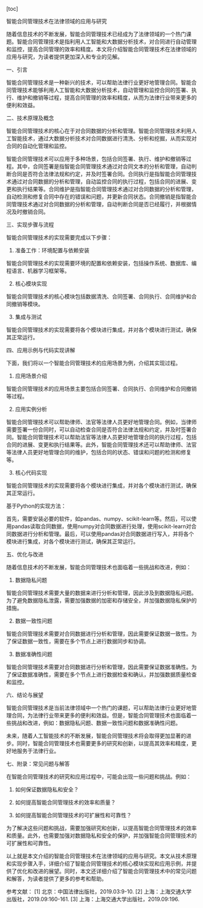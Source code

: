 
[toc]                    
                
                
智能合同管理技术在法律领域的应用与研究

随着信息技术的不断发展，智能合同管理技术已经成为了法律领域的一个热门课题。智能合同管理技术是指利用人工智能和大数据分析技术，对合同进行自动管理和监控，提高合同管理的效率和精度。本文将介绍智能合同管理技术在法律领域的应用与研究，为读者提供更加深入和专业的见解。

一、引言

智能合同管理技术是一种新兴的技术，可以帮助法律行业更好地管理合同。智能合同管理技术能够利用人工智能和大数据分析技术，自动管理和监控合同的签署、执行、维护和撤销等过程，提高合同管理的效率和精度，从而为法律行业带来更多的便利和效益。

二、技术原理及概念

智能合同管理技术的核心在于对合同数据的分析和管理。智能合同管理技术利用人工智能技术，通过大数据分析技术对合同数据进行清洗、分析和挖掘，从而实现对合同的自动化管理和监控。

智能合同管理技术可以应用于多种场景，包括合同签署、执行、维护和撤销等过程。其中，合同签署是指智能合同管理技术通过对合同文本的分析和管理，自动判断合同是否符合法律法规和约定，并及时签署合同。合同执行是指智能合同管理技术通过对合同数据的分析和管理，自动监控合同的执行过程，包括合同的进展、变更和执行结果等。合同维护是指智能合同管理技术通过对合同数据的分析和管理，自动检测和修复合同中存在的错误和问题，并更新合同状态。合同撤销是指智能合同管理技术通过对合同数据的分析和管理，自动判断合同是否已经履行，并根据情况及时撤销合同。

三、实现步骤与流程

智能合同管理技术的实现需要完成以下步骤：

1. 准备工作：环境配置与依赖安装

智能合同管理技术的实现需要环境的配置和依赖安装，包括操作系统、数据库、编程语言、机器学习框架等。

2. 核心模块实现

智能合同管理技术的核心模块包括数据清洗、合同签署、合同执行、合同维护和合同撤销等模块。

3. 集成与测试

智能合同管理技术的实现需要将各个模块进行集成，并对各个模块进行测试，确保其正常运行。

四、应用示例与代码实现讲解

下面，我们将以一个智能合同管理技术的应用场景为例，介绍其实现过程。

1. 应用场景介绍

智能合同管理技术的应用场景主要包括合同签署、合同执行、合同维护和合同撤销等过程。

2. 应用实例分析

智能合同管理技术可以帮助律师、法官等法律人员更好地管理合同。例如，当律师需要签署一份合同时，可以自动检查合同是否符合法律法规和约定，并及时签署合同。智能合同管理技术可以帮助法官等法律人员更好地管理合同的执行过程，包括合同的进展、变更和执行结果等。此外，智能合同管理技术还可以帮助律师、法官等法律人员更好地管理合同的维护，包括合同的状态、错误和问题的检测和修复等。

3. 核心代码实现

智能合同管理技术的实现需要将各个模块进行集成，并对各个模块进行测试，确保其正常运行。

基于Python的实现方法：

首先，需要安装必要的软件，如pandas、numpy、scikit-learn等。然后，可以使用pandas读取合同数据，使用numpy对合同数据进行处理，使用scikit-learn对合同数据进行分析和管理。最后，可以使用pandas对合同数据进行写入，并将各个模块进行集成，对各个模块进行测试，确保其正常运行。

五、优化与改进

随着信息技术的不断发展，智能合同管理技术也面临着一些挑战和改进，例如：

1. 数据隐私问题

智能合同管理技术需要大量的数据来进行分析和管理，因此涉及到数据隐私问题。为了避免数据隐私泄露，需要加强数据的加密和存储安全，并加强数据隐私保护的措施。

2. 数据一致性问题

智能合同管理技术需要对合同数据进行分析和管理，因此需要保证数据一致性。为了保证数据一致性，需要在多个节点上进行数据同步和协调。

3. 数据准确性问题

智能合同管理技术需要对合同数据进行分析和管理，因此需要保证数据准确性。为了保证数据准确性，需要在多个节点上进行数据检查和确认，并加强数据质量检查和监控。

六、结论与展望

智能合同管理技术是当前法律领域中一个热门的课题，可以帮助法律行业更好地管理合同，为法律行业带来更多的便利和效益。但是，智能合同管理技术也面临着一些挑战和改进，例如：数据隐私问题、数据一致性问题和数据准确性问题。

未来，随着人工智能技术的不断发展，智能合同管理技术将会取得更加显著的进步。同时，智能合同管理技术也需要更多的研究和创新，以提高其效率和精度，更好地服务于法律行业。

七、附录：常见问题与解答

在智能合同管理技术的研究和应用过程中，可能会出现一些问题和挑战。例如：

1. 如何保证数据隐私和安全？

2. 如何提高智能合同管理技术的效率和质量？

3. 如何提高智能合同管理技术的可扩展性和可靠性？

为了解决这些问题和挑战，需要加强研究和创新，以提高智能合同管理技术的效率和质量。此外，也需要加强对数据隐私和安全的保护，并加强智能合同管理技术的可扩展性和可靠性。

以上就是本文介绍的智能合同管理技术在法律领域的应用与研究。本文从技术原理和实现步骤入手，详细介绍了智能合同管理技术的核心模块实现和应用示例，并提供了优化和改进的展望。同时，本文还详细介绍了智能合同管理技术中的常见问题和解答，为读者提供了更多的参考和帮助。

参考文献：
[1] 北京：中国法律出版社，2019.03:9-10.
[2] 上海：上海交通大学出版社，2019.09:160-161.
[3] 上海：上海交通大学出版社，2019.09:196.

